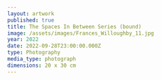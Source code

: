 ```yaml
---
layout: artwork
published: true
title: The Spaces In Between Series (bound)
image: /assets/images/Frances_Willoughby_11.jpg
year: 2022
date: 2022-09-28T23:00:00.000Z
type: Photography
media_type: photograph
dimensions: 20 x 30 cm
---
```


